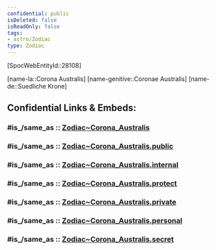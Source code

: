 ```yaml
---
confidential: public
isDeleted: false
isReadOnly: false
tags:
- astro/Zodiac
type: Zodiac
---
```


[SpocWebEntityId::28108]



[name-la::Corona Australis]
[name-genitive::Coronae Australis]
[name-de::Suedliche Krone]


## Confidential Links & Embeds: 

### #is_/same_as :: [Zodiac~Corona_Australis](/_Standards/Astronomy/Star~Constellation/Zodiac~Corona_Australis.md) 

### #is_/same_as :: [Zodiac~Corona_Australis.public](/_public/Astronomy/Star~Constellation/Zodiac~Corona_Australis.public.md) 

### #is_/same_as :: [Zodiac~Corona_Australis.internal](/_internal/Astronomy/Star~Constellation/Zodiac~Corona_Australis.internal.md) 

### #is_/same_as :: [Zodiac~Corona_Australis.protect](/_protect/Astronomy/Star~Constellation/Zodiac~Corona_Australis.protect.md) 

### #is_/same_as :: [Zodiac~Corona_Australis.private](/_private/Astronomy/Star~Constellation/Zodiac~Corona_Australis.private.md) 

### #is_/same_as :: [Zodiac~Corona_Australis.personal](/_personal/Astronomy/Star~Constellation/Zodiac~Corona_Australis.personal.md) 

### #is_/same_as :: [Zodiac~Corona_Australis.secret](/_secret/Astronomy/Star~Constellation/Zodiac~Corona_Australis.secret.md)

